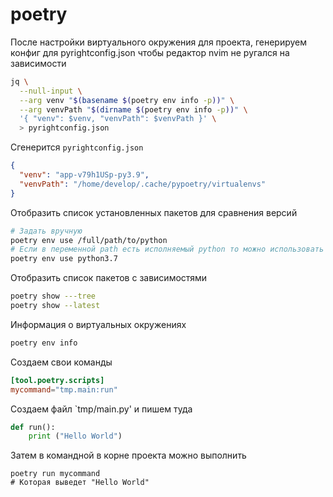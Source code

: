 # poetry

После настройки виртуального окружения для проекта, генерируем конфиг для
pyrightconfig.json чтобы редактор nvim не ругался на зависимости

```bash
jq \
  --null-input \
  --arg venv "$(basename $(poetry env info -p))" \
  --arg venvPath "$(dirname $(poetry env info -p))" \
  '{ "venv": $venv, "venvPath": $venvPath }' \
  > pyrightconfig.json
```

Сгенерится `pyrightconfig.json`

```json
{
  "venv": "app-v79h1USp-py3.9",
  "venvPath": "/home/develop/.cache/pypoetry/virtualenvs"
}
```

Отобразить список установленных пакетов для сравнения версий

```bash
# Задать вручную
poetry env use /full/path/to/python
# Если в переменной path есть исполняемый python то можно использовать его:
poetry env use python3.7
```

Отобразить список пакетов с зависимостями

```bash
poetry show ---tree
poetry show --latest
```

Информация о виртуальных окружениях

```bash
poetry env info
```

Создаем свои команды

```pyproject.toml
[tool.poetry.scripts]
mycommand="tmp.main:run"
```

Создаем файл `tmp/main.py' и пишем туда

```python
def run():
    print ("Hello World")
```

Затем в командной в корне проекта можно выполнить

```
poetry run mycommand
# Которая выведет "Hello World"
```
